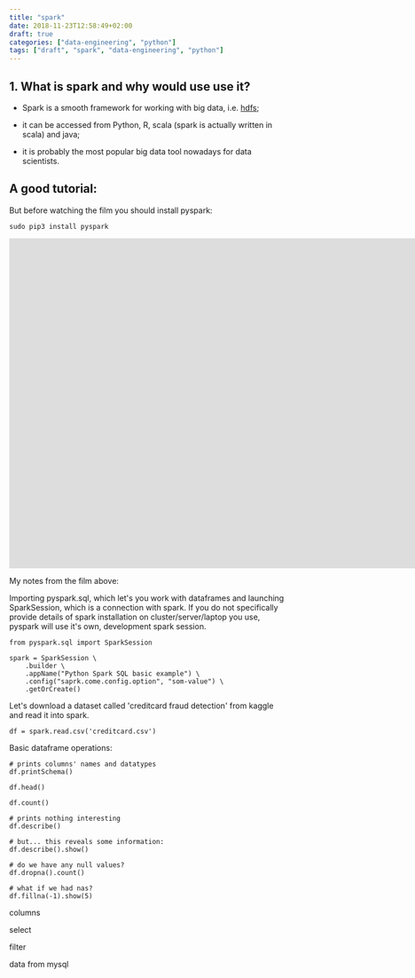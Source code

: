 ```yaml
---
title: "spark"
date: 2018-11-23T12:58:49+02:00
draft: true
categories: ["data-engineering", "python"]
tags: ["draft", "spark", "data-engineering", "python"]
---
```


## 1. What is spark and why would use use it?

* Spark is a smooth framework for working with big data, i.e. [hdfs](https://tomis9.github.io/hdfs);

* it can be accessed from Python, R, scala (spark is actually written in scala) and java;

* it is probably the most popular big data tool nowadays for data scientists.

## A good tutorial:

But before watching the film you should install pyspark:

```{python}
sudo pip3 install pyspark
```
<iframe width="1620" height="595" src="https://www.youtube.com/embed/wi_PPloqRe0?list=PLE50-dh6JzC5zo2whIGqJ02CIhP3ysQLX" frameborder="0" allow="accelerometer; autoplay; encrypted-media; gyroscope; picture-in-picture" allowfullscreen></iframe>

My notes from the film above:

Importing pyspark.sql, which let's you work with dataframes and launching SparkSession, which is a connection with spark. If you do not specifically provide details of spark installation on cluster/server/laptop you use, pyspark will use it's own, development spark session.

```{python}
from pyspark.sql import SparkSession

spark = SparkSession \
    .builder \
    .appName("Python Spark SQL basic example") \
    .config("saprk.come.config.option", "som-value") \
    .getOrCreate()
```

Let's download a dataset called 'creditcard fraud detection' from kaggle and read it into spark.
```{python}
df = spark.read.csv('creditcard.csv')
```

Basic dataframe operations:
```{python}
# prints columns' names and datatypes
df.printSchema()

df.head()

df.count()

# prints nothing interesting
df.describe()

# but... this reveals some information:
df.describe().show()

# do we have any null values?
df.dropna().count()

# what if we had nas?
df.fillna(-1).show(5)
```

columns

select

filter

data from mysql

